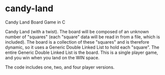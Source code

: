 # candy-land
Candy Land Board Game in C

Candy Land (with a twist). The board will be composed of an unknown number of
"squares" (each "square" data will be read in from a file, which is included).
The board is a collection of these "squares" and is therefore dynamic,
so it uses a Generic Double Linked List to hold each "square".
The entire Generic Double Linked List is the board. This is a single player game,
and you win when you land on the WIN
space.

The code includes one, two, and four player versions.

